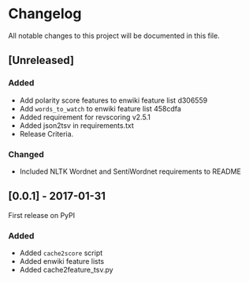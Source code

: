 # Changelog
All notable changes to this project will be documented in this file.

## [Unreleased]
### Added
- Add polarity score features to enwiki feature list d306559
- Add `words_to_watch` to enwiki feature list 458cdfa
- Added requirement for revscoring v2.5.1
- Added json2tsv in requirements.txt
- Release Criteria.

### Changed
- Included NLTK Wordnet and SentiWordnet requirements to README

## [0.0.1] - 2017-01-31
First release on PyPI
### Added
- Added `cache2score` script
- Added enwiki feature lists
- Added cache2feature_tsv.py
